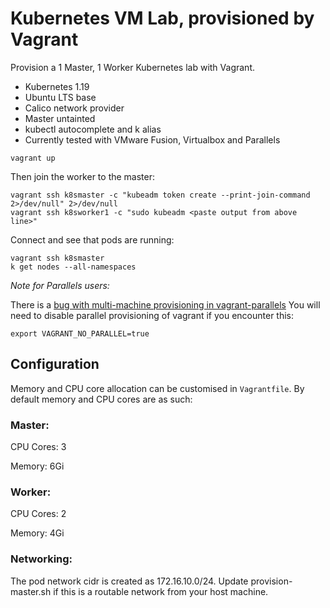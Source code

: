 # Kubernetes VM Lab, provisioned by Vagrant

Provision a 1 Master, 1 Worker Kubernetes lab with Vagrant.

- Kubernetes 1.19
- Ubuntu LTS base
- Calico network provider
- Master untainted
- kubectl autocomplete and k alias
- Currently tested with VMware Fusion, Virtualbox and Parallels

```
vagrant up
```

Then join the worker to the master:

```
vagrant ssh k8smaster -c "kubeadm token create --print-join-command 2>/dev/null" 2>/dev/null
vagrant ssh k8sworker1 -c "sudo kubeadm <paste output from above line>"
```

Connect and see that pods are running:

```
vagrant ssh k8smaster
k get nodes --all-namespaces
```

_Note for Parallels users:_

There is a [bug with multi-machine provisioning in vagrant-parallels][parallels-bug]
You will need to disable parallel provisioning of vagrant if you encounter this:

```
export VAGRANT_NO_PARALLEL=true
```

## Configuration

Memory and CPU core allocation can be customised in  `Vagrantfile`.
By default memory and CPU cores are as such:

### Master:

CPU Cores: 3

Memory: 6Gi

### Worker:

CPU Cores: 2

Memory: 4Gi
 

### Networking:

The pod network cidr is created as 172.16.10.0/24. Update provision-master.sh 
if this is a routable network from your host machine.

[parallels-bug]: https://github.com/Parallels/vagrant-parallels/issues/357
